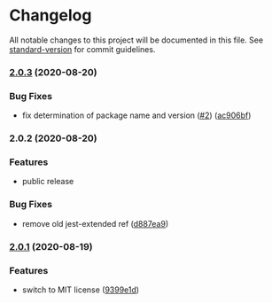 # Changelog

All notable changes to this project will be documented in this file. See [standard-version](https://github.com/conventional-changelog/standard-version) for commit guidelines.

### [2.0.3](https://github.com/block65/pommel/compare/v2.0.2...v2.0.3) (2020-08-20)

### Bug Fixes

- fix determination of package name and version ([#2](https://github.com/block65/pommel/issues/2)) ([ac906bf](https://github.com/block65/pommel/commit/ac906bf78b15339e7f71e2f7502f7314fb072990))

### 2.0.2 (2020-08-20)

### Features

- public release

### Bug Fixes

- remove old jest-extended ref ([d887ea9](https://github.com/block65/pommel/commit/d887ea97578c86698f3f302a2d132239eb9c9424))

### [2.0.1](https://github.com/block65/pommel/compare/v0.0.1...v2.0.1) (2020-08-19)

### Features

- switch to MIT license ([9399e1d](https://github.com/block65/pommel/commit/9399e1d3df035ced3ebb61d2b51ced787d393b4b))
